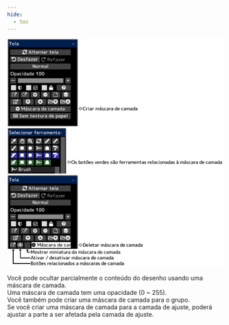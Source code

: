 ```yaml
---
hide:
  - toc
---
```


<!-- https://steamcommunity.com/sharedfiles/filedetails/?id=2953903874 -->

![layer_mask](./image/layer_mask.png)

Você pode ocultar parcialmente o conteúdo do desenho usando uma máscara de camada. <br />
Uma máscara de camada tem uma opacidade (0 ~ 255). <br />
Você também pode criar uma máscara de camada para o grupo. <br />
Se você criar uma máscara de camada para a camada de ajuste, poderá ajustar a parte a ser afetada pela camada de ajuste.
